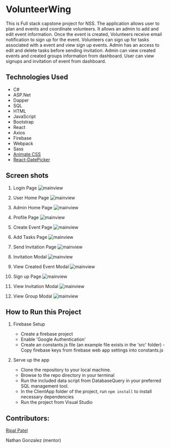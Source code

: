 # VolunteerWing

This is Full stack capstone project for NSS. The application allows user to plan and events and coordinate volunteers. It allows an admin to add and edit event information. Once the event is created, Volunteers receive email notification to sign up for the event. Volunteers can sign up for tasks associated with a event and view sign up events. Admin has an access to edit and delete tasks before sending invitation. Admin can view created events and created groups information from dashboard. User can view signups and invitation of event from dashboard.

## Technologies Used
* C#
* ASP.Net
* Dapper
* SQL
* HTML
* JavaScript
* Bootstrap
* React
* Axios
* Firebase
* Webpack
* Sass
* [Animate CSS](https://daneden.github.io/animate.css/)
* [React-DatePicker](https://www.npmjs.com/package/react-datepicker)


## Screen shots

1. Login Page
![mainview](./VolunteerWing/screenshots/LogInPage.png)

2. User Home Page
![mainview](./VolunteerWing/screenshots/userHomePage.png)

3. Admin Home Page
![mainview](./VolunteerWing/screenshots/adminHomePage.png)

4. Profile Page
![mainview](./VolunteerWing/screenshots/profilePage.png)

5. Create Event Page
![mainview](./VolunteerWing/screenshots/createEventPage.png)

6. Add Tasks Page
![mainview](./VolunteerWing/screenshots/addTasksModal.png)

7. Send Invitation Page
![mainview](./VolunteerWing/screenshots/eventForInvitationPage.png)

8. Invitation Modal
![mainview](./VolunteerWing/screenshots/sendInvitationModal.png)

9. View Created Event Modal
![mainview](./VolunteerWing/screenshots/viewCreatedEventModal.png)

10. Sign up Page
![mainview](./VolunteerWing/screenshots/signupPage.png)

11. View Invitation Modal
![mainview](./VolunteerWing/screenshots/invitationModal.png)

12. View Group Modal
![mainview](./VolunteerWing/screenshots/groupModal.png)


## How to Run this Project

1. Firebase Setup
    - Create a firebase project
    - Enable 'Google Authentication'
    - Create an constants.js file (an example file exists in the 'src' folder) -Copy firebase keys from firebase web app settings into constants.js

2. Serve up the app
    - Clone the repository to your local machine.
    - Browse to the repo directory in your terminal
    - Run the included data script from DatabaseQuery in your preferred SQL management tool.
    - In the ClientApp folder of the project, run `npm install` to install necessary dependencies
    - Run the project from Visual Studio
    

## Contributors:
[Ripal Patel](https://github.com/ripalpate/VolunteerWing)

Nathan Gonzalez (mentor)